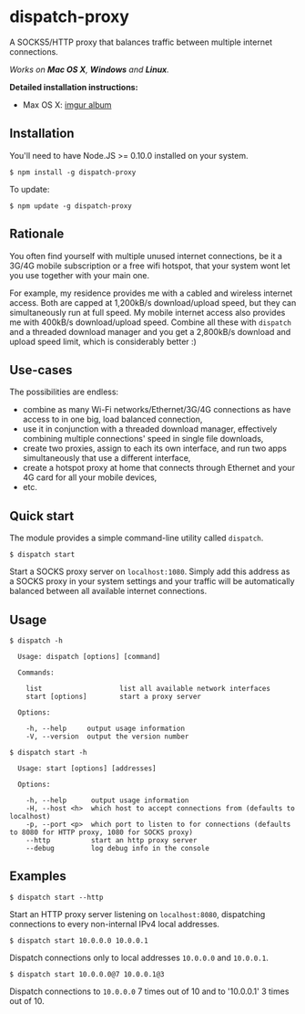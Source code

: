 dispatch-proxy
==============
A SOCKS5/HTTP proxy that balances traffic between multiple internet connections.

*Works on <b>Mac OS X</b>, <b>Windows</b> and <b>Linux</b>.*

**Detailed installation instructions:**

* Max OS X: [imgur album](http://imgur.com/a/TSD5F)

Installation
------------
You'll need to have Node.JS >= 0.10.0 installed on your system.
```
$ npm install -g dispatch-proxy
```
To update:
```
$ npm update -g dispatch-proxy
```

Rationale
---------
You often find yourself with multiple unused internet connections, be it a 3G/4G mobile subscription or a free wifi hotspot, that your system wont let you use together with your main one.

For example, my residence provides me with a cabled and wireless internet access. Both are capped at 1,200kB/s download/upload speed, but they can simultaneously run at full speed. My mobile internet access also provides me with 400kB/s download/upload speed. Combine all these with `dispatch` and a threaded download manager and you get a 2,800kB/s download and upload speed limit, which is considerably better :)

Use-cases
---------
The possibilities are endless:

* combine as many Wi-Fi networks/Ethernet/3G/4G connections as have access to in one big, load balanced connection,
* use it in conjunction with a threaded download manager, effectively combining multiple connections' speed in single file downloads,
* create two proxies, assign to each its own interface, and run two apps simultaneously that use a different interface,
* create a hotspot proxy at home that connects through Ethernet and your 4G card for all your mobile devices,
* etc.

Quick start
-----------
The module provides a simple command-line utility called `dispatch`.
```
$ dispatch start
```
Start a SOCKS proxy server on `localhost:1080`. Simply add this address as a SOCKS proxy in your system settings and your traffic will be automatically balanced between all available internet connections.

Usage
-----
```
$ dispatch -h

  Usage: dispatch [options] [command]

  Commands:

    list                   list all available network interfaces
    start [options]        start a proxy server

  Options:

    -h, --help     output usage information
    -V, --version  output the version number
```
```
$ dispatch start -h

  Usage: start [options] [addresses]

  Options:

    -h, --help      output usage information
    -H, --host <h>  which host to accept connections from (defaults to localhost)
    -p, --port <p>  which port to listen to for connections (defaults to 8080 for HTTP proxy, 1080 for SOCKS proxy)
    --http          start an http proxy server
    --debug         log debug info in the console
```

Examples
--------
```
$ dispatch start --http
```
Start an HTTP proxy server listening on `localhost:8080`, dispatching connections to every non-internal IPv4 local addresses.
```
$ dispatch start 10.0.0.0 10.0.0.1
```
Dispatch connections only to local addresses `10.0.0.0` and `10.0.0.1`.
```
$ dispatch start 10.0.0.0@7 10.0.0.1@3
```
Dispatch connections to `10.0.0.0` 7 times out of 10 and to '10.0.0.1' 3 times out of 10.
